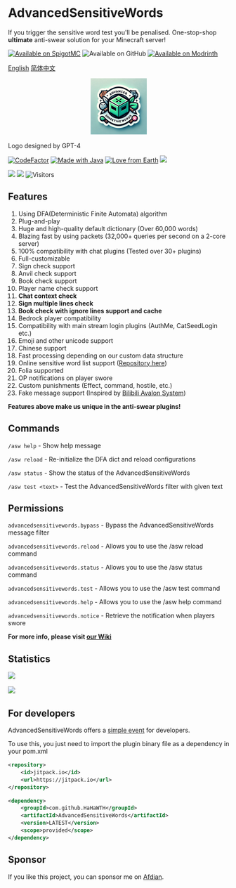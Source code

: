 # AdvancedSensitiveWords
If you trigger the sensitive word test you'll be penalised.
One-stop-shop **ultimate** anti-swear solution for your Minecraft server!

[![Available on SpigotMC](https://img.shields.io/badge/Available%20on%20SpigotMC-orange?style=for-the-badge&logo=SpigotMC&logoColor=FFFFFF)](https://www.spigotmc.org/resources/advancedsensitivewords.115484/)
![Available on GitHub](https://img.shields.io/badge/Available%20on%20GitHub-black?style=for-the-badge&logo=GitHub&logoColor=FFFFFF)
[![Available on Modrinth](https://img.shields.io/badge/Available%20on%20Modrinth-darkgreen?style=for-the-badge&logo=Modrinth&logoColor=FFFFFF)](https://modrinth.com/plugin/advancedsensitivewords)

[English](https://github.com/hahawth/AdvancedSensitiveWords)
[简体中文](https://github.com/hahawth/AdvancedSensitiveWords/blob/main/README_zh.md)
<p align="center">
  <img src="logo.webp" alt="logo" width="128" height="128"/>
</p>

Logo designed by GPT-4

[![CodeFactor](https://www.codefactor.io/repository/github/hahawth/advancedsensitivewords/badge)](https://www.codefactor.io/repository/github/hahawth/advancedsensitivewords)
[![Made with Java](https://img.shields.io/badge/Made%20with-Java-blue.svg)](https://www.java.com/)
[![Love from Earth](https://img.shields.io/badge/Love%20%E2%9D%A4%EF%B8%8F-red.svg?v=202007241736)](https://github.com/hahawth/AdvancedSensitiveWords/stargazers)
[![](https://jitpack.io/v/HaHaWTH/AdvancedSensitiveWords.svg)](https://jitpack.io/#HaHaWTH/AdvancedSensitiveWords)

[![](https://img.shields.io/github/downloads/HaHaWTH/AdvancedSensitiveWords/total?style=for-the-badge)](https://github.com/HaHaWTH/AdvancedSensitiveWords/releases) [![](https://img.shields.io/github/license/HaHaWTH/AdvancedSensitiveWords?style=for-the-badge)](https://github.com/HaHaWTH/AdvancedSensitiveWords/blob/master/LICENSE) ![Visitors](https://api.visitorbadge.io/api/visitors?path=https%3A%2F%2Fgithub.com%2FHaHaWTH%2FAdvancedSensitiveWords&label=Repo%20Views&labelColor=%23d9e3f0&countColor=%232ccce4&labelStyle=upper)

## Features
1. Using DFA(Deterministic Finite Automata) algorithm
2. Plug-and-play
3. Huge and high-quality default dictionary (Over 60,000 words)
4. Blazing fast by using packets (32,000+ queries per second on a 2-core server)
5. 100% compatibility with chat plugins (Tested over 30+ plugins)
6. Full-customizable
7. Sign check support
8. Anvil check support
9. Book check support
10. Player name check support
11. **Chat context check**
12. **Sign multiple lines check**
13. **Book check with ignore lines support and cache**
14. Bedrock player compatibility
15. Compatibility with main stream login plugins (AuthMe, CatSeedLogin etc.)
16. Emoji and other unicode support
17. Chinese support
18. Fast processing depending on our custom data structure
19. Online sensitive word list support ([Repository here](https://github.com/HaHaWTH/ASW-OnlineWordList))
20. Folia supported
21. OP notifications on player swore
22. Custom punishments (Effect, command, hostile, etc.)
23. Fake message support (Inspired by [Bilibili Avalon System](https://github.com/freedom-introvert/Research-on-Avalon-System-in-Bilibili-Comment-Area))

**Features above make us unique in the anti-swear plugins!**

## Commands

`/asw help` - Show help message

`/asw reload` - Re-initialize the DFA dict and reload configurations

`/asw status` - Show the status of the AdvancedSensitiveWords

`/asw test <text>` - Test the AdvancedSensitiveWords filter with given text

## Permissions

`advancedsensitivewords.bypass` - Bypass the AdvancedSensitiveWords message filter

`advancedsensitivewords.reload` - Allows you to use the /asw reload command

`advancedsensitivewords.status` - Allows you to use the /asw status command

`advancedsensitivewords.test` - Allows you to use the /asw test command

`advancedsensitivewords.help` - Allows you to use the /asw help command

`advancedsensitivewords.notice` - Retrieve the notification when players swore

**For more info, please visit [our Wiki](https://github.com/HaHaWTH/AdvancedSensitiveWords/wiki)**

## Statistics
[![](https://img.shields.io/bstats/servers/20661?label=Spigot%20Servers&style=for-the-badge)](https://bstats.org/plugin/bukkit/AdvancedSensitiveWords/20661)

[![](https://img.shields.io/bstats/players/20661?label=Online%20Players&style=for-the-badge)](https://bstats.org/plugin/bukkit/AdvancedSensitiveWords/20661)

## For developers
AdvancedSensitiveWords offers a [simple event](./src/main/java/io/wdsj/asw/event/ASWFilterEvent.java) for developers.

To use this, you just need to import the plugin binary file as a dependency in your pom.xml
```xml
<repository>
    <id>jitpack.io</id>
    <url>https://jitpack.io</url>
</repository>
```

```xml
<dependency>
    <groupId>com.github.HaHaWTH</groupId>
    <artifactId>AdvancedSensitiveWords</artifactId>
    <version>LATEST</version>
    <scope>provided</scope>
</dependency>
```

## Sponsor
If you like this project, you can sponsor me on [Afdian](https://afdian.net/a/114514woxiuyuan).
